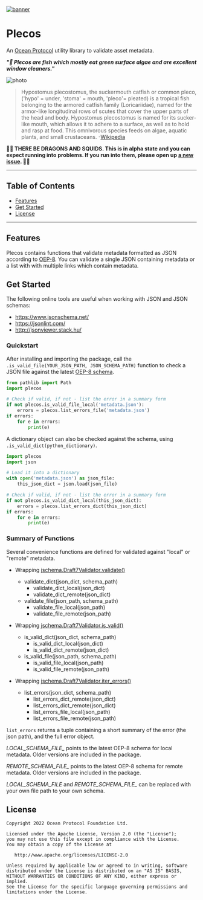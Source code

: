 [![banner](https://raw.githubusercontent.com/oceanprotocol/art/master/github/repo-banner%402x.png)](https://oceanprotocol.com)

# Plecos

An [Ocean Protocol](https://oceanprotocol.com) utility library to validate asset metadata.

___"🌊 Plecos are fish which mostly eat green surface algae and are excellent window cleaners."___

![photo](https://upload.wikimedia.org/wikipedia/commons/thumb/a/a9/Ancistrus_sp._%28aka%29.jpg/1920px-Ancistrus_sp._%28aka%29.jpg)

> Hypostomus plecostomus, the suckermouth catfish or common pleco, ('hypo' = under, 'stoma' = mouth, 'pleco'= pleated) is a tropical fish belonging to the armored catfish family (Loricariidae), named for the armor-like longitudinal rows of scutes that cover the upper parts of the head and body. Hypostomus plecostomus is named for its sucker-like mouth, which allows it to adhere to a surface, as well as to hold and rasp at food. This omnivorous species feeds on algae, aquatic plants, and small crustaceans.
-[Wikipedia](https://en.wikipedia.org/wiki/Hypostomus_plecostomus)

**🐲🦑 THERE BE DRAGONS AND SQUIDS. This is in alpha state and you can expect running into problems. If you run into them, please open up [a new issue](https://github.com/oceanprotocol/brizo/issues). 🦑🐲**

---

## Table of Contents

- [Features](#features)
- [Get Started](#getstarted)
- [License](#license) 

---

## Features

Plecos contains functions that validate metadata formatted as JSON according to [OEP-8](https://github.com/oceanprotocol/OEPs/tree/master/8).
You can validate a single JSON containing metadata or a list with with multiple links which contain metadata.

## Get Started

The following online tools are useful when working with JSON and JSON schemas:

- https://www.jsonschema.net/
- https://jsonlint.com/
- http://jsonviewer.stack.hu/

### Quickstart

After installing and importing the package, call the `.is_valid_file(YOUR_JSON_PATH, JSON_SCHEMA_PATH)` function to check a JSON file against the latest [OEP-8 schema](https://github.com/oceanprotocol/OEPs/tree/master/8).

```python
from pathlib import Path
import plecos

# Check if valid, if not - list the error in a summary form
if not plecos.is_valid_file_local('metadata.json'):
    errors = plecos.list_errors_file('metadata.json')
if errors:
    for e in errors:
        print(e)
```

A dictionary object can also be checked against the schema, using `.is_valid_dict(python_dictionary)`.

```python
import plecos
import json

# Load it into a dictionary
with open('metadata.json') as json_file:
    this_json_dict = json.load(json_file)

# Check if valid, if not - list the error in a summary form
if not plecos.is_valid_dict_local(this_json_dict):
    errors = plecos.list_errors_dict(this_json_dict)
if errors:
    for e in errors:
        print(e)
```

### Summary of Functions

Several convenience functions are defined for validated against "local" or "remote" metadata. 

- Wrapping [jschema.Draft7Validator.validate()](https://python-jsonschema.readthedocs.io/en/latest/validate/#jsonschema.IValidator.validate)
  - validate_dict(json_dict, schema_path)
    - validate_dict_local(json_dict)
    - validate_dict_remote(json_dict)
  - validate_file(json_path, schema_path)
    - validate_file_local(json_path)
    - validate_file_remote(json_path)

- Wrapping [jschema.Draft7Validator.is_valid()](https://python-jsonschema.readthedocs.io/en/latest/validate/#jsonschema.IValidator.is_valid)
  - is_valid_dict(json_dict, schema_path)
    - is_valid_dict_local(json_dict)
    - is_valid_dict_remote(json_dict)
  - is_valid_file(json_path, schema_path)
    - is_valid_file_local(json_path)
    - is_valid_file_remote(json_path)

- Wrapping [jschema.Draft7Validator.iter_errors()](https://python-jsonschema.readthedocs.io/en/latest/validate/#jsonschema.IValidator.iter_errors)
  - list_errors(json_dict, schema_path)
    - list_errors_dict_remote(json_dict)
    - list_errors_dict_remote(json_dict)
    - list_errors_file_local(json_path)
    - list_errors_file_remote(json_path)

`list_errors` returns a tuple containing a short summary of the error (the json path), and the full error object.

*LOCAL_SCHEMA_FILE_* points to the latest OEP-8 schema for local metadata. Older versions are included in the package.

*REMOTE_SCHEMA_FILE_* points to the latest OEP-8 schema for remote metadata. Older versions are included in the package.

*LOCAL_SCHEMA_FILE* and *REMOTE_SCHEMA_FILE_* can be replaced with your own file path to your own schema.

## License

```text
Copyright 2022 Ocean Protocol Foundation Ltd.

Licensed under the Apache License, Version 2.0 (the "License");
you may not use this file except in compliance with the License.
You may obtain a copy of the License at

   http://www.apache.org/licenses/LICENSE-2.0

Unless required by applicable law or agreed to in writing, software
distributed under the License is distributed on an "AS IS" BASIS,
WITHOUT WARRANTIES OR CONDITIONS OF ANY KIND, either express or implied.
See the License for the specific language governing permissions and
limitations under the License.
```
